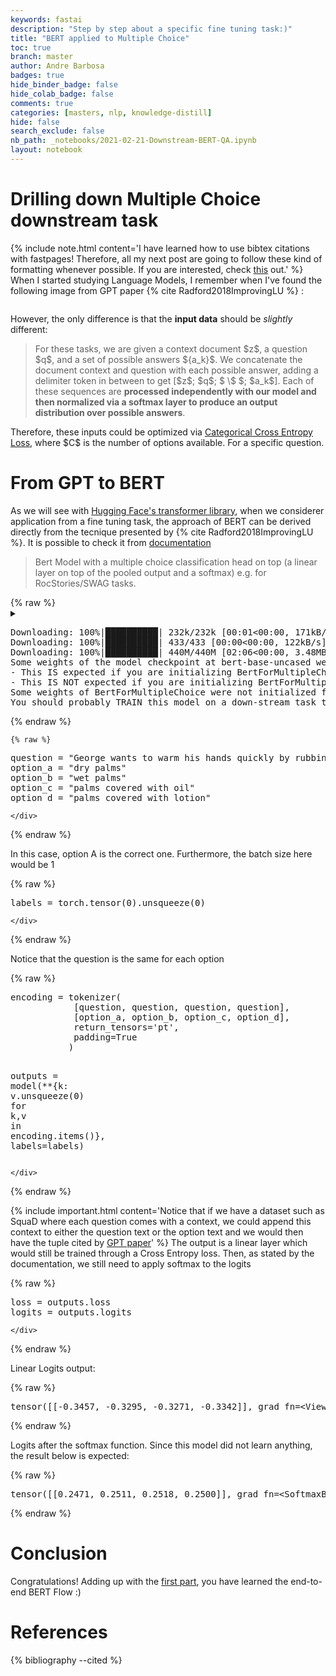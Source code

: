 ```yaml
---
keywords: fastai
description: "Step by step about a specific fine tuning task:)"
title: "BERT applied to Multiple Choice"
toc: true
branch: master
author: Andre Barbosa
badges: true
hide_binder_badge: false
hide_colab_badge: false
comments: true
categories: [masters, nlp, knowledge-distill]
hide: false
search_exclude: false
nb_path: _notebooks/2021-02-21-Downstream-BERT-QA.ipynb
layout: notebook
---
```


<!--
#################################################
### THIS FILE WAS AUTOGENERATED! DO NOT EDIT! ###
#################################################
# file to edit: _notebooks/2021-02-21-Downstream-BERT-QA.ipynb
-->

<div class="container" id="notebook-container">
        
<div class="cell border-box-sizing text_cell rendered"><div class="inner_cell">
<div class="text_cell_render border-box-sizing rendered_html">
<h1 id="Drilling-down-Multiple-Choice-downstream-task">Drilling down Multiple Choice downstream task<a class="anchor-link" href="#Drilling-down-Multiple-Choice-downstream-task"> </a></h1><p>{% include note.html content='I have learned how to use bibtex citations with fastpages! Therefore, all my next post are going to follow these kind of formatting whenever possible. If you are interested, check <a href="https://drscotthawley.github.io/devblog4/2020/07/01/Citations-Via-Bibtex.html">this</a> out.' %}
When I started studying Language Models, I remember when I've found the following image from GPT paper {% cite Radford2018ImprovingLU %} :</p>

</div>
</div>
</div>
<div class="cell border-box-sizing text_cell rendered"><div class="inner_cell">
<div class="text_cell_render border-box-sizing rendered_html">
<p><img src="/personal_blog/images/copied_from_nb/images/downstream-gpt.png" alt="" title="Example of fine-tuning tasks from GPT paper"></p>

</div>
</div>
</div>
<div class="cell border-box-sizing text_cell rendered"><div class="inner_cell">
<div class="text_cell_render border-box-sizing rendered_html">
<p>However, the only difference is that the <strong>input data</strong> should be <em>slightly</em> different:</p>
<blockquote><p>For these tasks, we are given a context
document $z$, a question $q$, and a set of possible answers ${a_k}$. We concatenate the document context
and question with each possible answer, adding a delimiter token in between to get [$z$; $q$; $ \$ $; $a_k$]. Each of these sequences are <strong>processed independently with our model and then normalized via a softmax layer to produce an output distribution over possible answers</strong>.</p>
</blockquote>

</div>
</div>
</div>
<div class="cell border-box-sizing text_cell rendered"><div class="inner_cell">
<div class="text_cell_render border-box-sizing rendered_html">
<p>Therefore, these inputs could be optimized via <a href="https://pytorch.org/docs/stable/generated/torch.nn.CrossEntropyLoss.html">Categorical Cross Entropy Loss</a>, where $C$ is the number of options available. For a specific question.</p>

</div>
</div>
</div>
<div class="cell border-box-sizing text_cell rendered"><div class="inner_cell">
<div class="text_cell_render border-box-sizing rendered_html">
<h1 id="From-GPT-to-BERT">From GPT to BERT<a class="anchor-link" href="#From-GPT-to-BERT"> </a></h1><p>As we will see with <a href="https://huggingface.co/transformers/">Hugging Face's transformer library</a>, when we considerer application from a fine tuning task, the approach of BERT can be derived directly from the tecnique presented by {% cite Radford2018ImprovingLU %}.
It is possible to check it from <a href="https://huggingface.co/transformers/model_doc/bert.html#transformers.BertForMultipleChoice">documentation</a></p>
<blockquote><p>Bert Model with a multiple choice classification head on top (a linear layer on top of the pooled output and a softmax) e.g. for RocStories/SWAG tasks.</p>
</blockquote>

</div>
</div>
</div>
    {% raw %}
    
<div class="cell border-box-sizing code_cell rendered">
<details class="description">
      <summary class="btn btn-sm" data-open="Hide Code" data-close="Show Code"></summary>
        <p><div class="input">

<div class="inner_cell">
    <div class="input_area">
<div class=" highlight hl-ipython3"><pre><span></span><span class="kn">import</span> <span class="nn">numpy</span> <span class="k">as</span> <span class="nn">np</span>
<span class="kn">import</span> <span class="nn">torch</span>
<span class="kn">from</span> <span class="nn">transformers</span> <span class="kn">import</span> <span class="n">BertTokenizer</span><span class="p">,</span> <span class="n">BertForMultipleChoice</span>
<span class="n">tokenizer</span> <span class="o">=</span> <span class="n">BertTokenizer</span><span class="o">.</span><span class="n">from_pretrained</span><span class="p">(</span><span class="s2">&quot;bert-base-uncased&quot;</span><span class="p">)</span>
<span class="n">model</span> <span class="o">=</span> <span class="n">BertForMultipleChoice</span><span class="o">.</span><span class="n">from_pretrained</span><span class="p">(</span><span class="s2">&quot;bert-base-uncased&quot;</span><span class="p">)</span>
</pre></div>

    </div>
</div>
</div>
</p>
    </details>
<div class="output_wrapper">
<div class="output">

<div class="output_area">

<div class="output_subarea output_stream output_stderr output_text">
<pre>Downloading: 100%|██████████| 232k/232k [00:01&lt;00:00, 171kB/s]
Downloading: 100%|██████████| 433/433 [00:00&lt;00:00, 122kB/s]
Downloading: 100%|██████████| 440M/440M [02:06&lt;00:00, 3.48MB/s]
Some weights of the model checkpoint at bert-base-uncased were not used when initializing BertForMultipleChoice: [&#39;cls.predictions.bias&#39;, &#39;cls.predictions.transform.dense.weight&#39;, &#39;cls.predictions.transform.dense.bias&#39;, &#39;cls.predictions.decoder.weight&#39;, &#39;cls.seq_relationship.weight&#39;, &#39;cls.seq_relationship.bias&#39;, &#39;cls.predictions.transform.LayerNorm.weight&#39;, &#39;cls.predictions.transform.LayerNorm.bias&#39;]
- This IS expected if you are initializing BertForMultipleChoice from the checkpoint of a model trained on another task or with another architecture (e.g. initializing a BertForSequenceClassification model from a BertForPreTraining model).
- This IS NOT expected if you are initializing BertForMultipleChoice from the checkpoint of a model that you expect to be exactly identical (initializing a BertForSequenceClassification model from a BertForSequenceClassification model).
Some weights of BertForMultipleChoice were not initialized from the model checkpoint at bert-base-uncased and are newly initialized: [&#39;classifier.weight&#39;, &#39;classifier.bias&#39;]
You should probably TRAIN this model on a down-stream task to be able to use it for predictions and inference.
</pre>
</div>
</div>

</div>
</div>

</div>
    {% endraw %}

    {% raw %}
    
<div class="cell border-box-sizing code_cell rendered">
<div class="input">

<div class="inner_cell">
    <div class="input_area">
<div class=" highlight hl-ipython3"><pre><span></span><span class="n">question</span> <span class="o">=</span> <span class="s2">&quot;George wants to warm his hands quickly by rubbing them. Which skin surface will produce the most heat?&quot;</span>
<span class="n">option_a</span> <span class="o">=</span> <span class="s2">&quot;dry palms&quot;</span>
<span class="n">option_b</span> <span class="o">=</span> <span class="s2">&quot;wet palms&quot;</span>
<span class="n">option_c</span> <span class="o">=</span> <span class="s2">&quot;palms covered with oil&quot;</span>
<span class="n">option_d</span> <span class="o">=</span> <span class="s2">&quot;palms covered with lotion&quot;</span>
</pre></div>

    </div>
</div>
</div>

</div>
    {% endraw %}

<div class="cell border-box-sizing text_cell rendered"><div class="inner_cell">
<div class="text_cell_render border-box-sizing rendered_html">
<p>In this case, option A is the correct one. Furthermore, the batch size here would be 1</p>

</div>
</div>
</div>
    {% raw %}
    
<div class="cell border-box-sizing code_cell rendered">
<div class="input">

<div class="inner_cell">
    <div class="input_area">
<div class=" highlight hl-ipython3"><pre><span></span><span class="n">labels</span> <span class="o">=</span> <span class="n">torch</span><span class="o">.</span><span class="n">tensor</span><span class="p">(</span><span class="mi">0</span><span class="p">)</span><span class="o">.</span><span class="n">unsqueeze</span><span class="p">(</span><span class="mi">0</span><span class="p">)</span> 
</pre></div>

    </div>
</div>
</div>

</div>
    {% endraw %}

<div class="cell border-box-sizing text_cell rendered"><div class="inner_cell">
<div class="text_cell_render border-box-sizing rendered_html">
<p>Notice that the question is the same for each option</p>

</div>
</div>
</div>
    {% raw %}
    
<div class="cell border-box-sizing code_cell rendered">
<div class="input">

<div class="inner_cell">
    <div class="input_area">
<div class=" highlight hl-ipython3"><pre><span></span><span class="n">encoding</span> <span class="o">=</span> <span class="n">tokenizer</span><span class="p">(</span>
            <span class="p">[</span><span class="n">question</span><span class="p">,</span> <span class="n">question</span><span class="p">,</span> <span class="n">question</span><span class="p">,</span> <span class="n">question</span><span class="p">],</span>
            <span class="p">[</span><span class="n">option_a</span><span class="p">,</span> <span class="n">option_b</span><span class="p">,</span> <span class="n">option_c</span><span class="p">,</span> <span class="n">option_d</span><span class="p">],</span>
            <span class="n">return_tensors</span><span class="o">=</span><span class="s1">&#39;pt&#39;</span><span class="p">,</span>
            <span class="n">padding</span><span class="o">=</span><span class="kc">True</span>
           <span class="p">)</span>

<span class="n">outputs</span> <span class="o">=</span> <span class="n">model</span><span class="p">(</span><span class="o">**</span><span class="p">{</span><span class="n">k</span><span class="p">:</span> <span class="n">v</span><span class="o">.</span><span class="n">unsqueeze</span><span class="p">(</span><span class="mi">0</span><span class="p">)</span> <span class="k">for</span> <span class="n">k</span><span class="p">,</span><span class="n">v</span> <span class="ow">in</span> <span class="n">encoding</span><span class="o">.</span><span class="n">items</span><span class="p">()},</span> <span class="n">labels</span><span class="o">=</span><span class="n">labels</span><span class="p">)</span>
</pre></div>

    </div>
</div>
</div>

</div>
    {% endraw %}

<div class="cell border-box-sizing text_cell rendered"><div class="inner_cell">
<div class="text_cell_render border-box-sizing rendered_html">
<p>{% include important.html content='Notice that if we have a dataset such as SquaD where each question comes with a context, we could append this context to either the question text or the option text and we would then have the tuple cited by <a href="https://www.cs.ubc.ca/~amuham01/LING530/papers/radford2018improving.pdf">GPT paper</a>' %}
The output is a linear layer which would still be trained through a Cross Entropy loss. Then, as stated by the documentation, we still need to apply softmax to the logits</p>

</div>
</div>
</div>
    {% raw %}
    
<div class="cell border-box-sizing code_cell rendered">
<div class="input">

<div class="inner_cell">
    <div class="input_area">
<div class=" highlight hl-ipython3"><pre><span></span><span class="n">loss</span> <span class="o">=</span> <span class="n">outputs</span><span class="o">.</span><span class="n">loss</span>
<span class="n">logits</span> <span class="o">=</span> <span class="n">outputs</span><span class="o">.</span><span class="n">logits</span>
</pre></div>

    </div>
</div>
</div>

</div>
    {% endraw %}

<div class="cell border-box-sizing text_cell rendered"><div class="inner_cell">
<div class="text_cell_render border-box-sizing rendered_html">
<p>Linear Logits output:</p>

</div>
</div>
</div>
    {% raw %}
    
<div class="cell border-box-sizing code_cell rendered">

<div class="output_wrapper">
<div class="output">

<div class="output_area">



<div class="output_text output_subarea output_execute_result">
<pre>tensor([[-0.3457, -0.3295, -0.3271, -0.3342]], grad_fn=&lt;ViewBackward&gt;)</pre>
</div>

</div>

</div>
</div>

</div>
    {% endraw %}

<div class="cell border-box-sizing text_cell rendered"><div class="inner_cell">
<div class="text_cell_render border-box-sizing rendered_html">
<p>Logits after the softmax function. Since this model did not learn anything, the result below is expected:</p>

</div>
</div>
</div>
    {% raw %}
    
<div class="cell border-box-sizing code_cell rendered">

<div class="output_wrapper">
<div class="output">

<div class="output_area">



<div class="output_text output_subarea output_execute_result">
<pre>tensor([[0.2471, 0.2511, 0.2518, 0.2500]], grad_fn=&lt;SoftmaxBackward&gt;)</pre>
</div>

</div>

</div>
</div>

</div>
    {% endraw %}

<div class="cell border-box-sizing text_cell rendered"><div class="inner_cell">
<div class="text_cell_render border-box-sizing rendered_html">
<h1 id="Conclusion">Conclusion<a class="anchor-link" href="#Conclusion"> </a></h1><p>Congratulations! Adding up with the <a href="https://abarbosa94.github.io/personal_blog/masters/nlp/knowledge-distill/2020/09/19/Distilling-BERT.html">first part</a>, you have learned the end-to-end BERT Flow :)</p>

</div>
</div>
</div>
<div class="cell border-box-sizing text_cell rendered"><div class="inner_cell">
<div class="text_cell_render border-box-sizing rendered_html">
<h1 id="References">References<a class="anchor-link" href="#References"> </a></h1>
</div>
</div>
</div>
<div class="cell border-box-sizing text_cell rendered"><div class="inner_cell">
<div class="text_cell_render border-box-sizing rendered_html">
<p>{% bibliography --cited %}</p>

</div>
</div>
</div>
</div>
 

